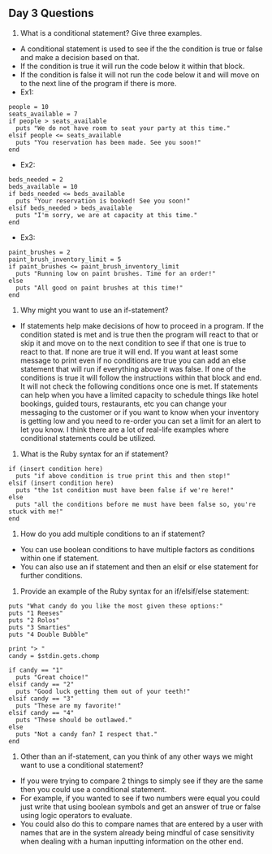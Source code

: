 ## Day 3 Questions  

1. What is a conditional statement? Give three examples.  
- A conditional statement is used to see if the the condition is true or false and make a decision based on that.  
- If the condition is true it will run the code below it within that block.  
- If the condition is false it will not run the code below it and will move on to the next line of the program if there is more.  
- Ex1:  
```  
people = 10
seats_available = 7
if people > seats_available
  puts "We do not have room to seat your party at this time."
elsif people <= seats_available
  puts "You reservation has been made. See you soon!"
end
```  

- Ex2:  
```  
beds_needed = 2
beds_available = 10
if beds_needed <= beds_available
  puts "Your reservation is booked! See you soon!"
elsif beds_needed > beds_available
  puts "I'm sorry, we are at capacity at this time."
end
```  

- Ex3:  
```  
paint_brushes = 2
paint_brush_inventory_limit = 5
if paint_brushes <= paint_brush_inventory_limit
  puts "Running low on paint brushes. Time for an order!"
else
  puts "All good on paint brushes at this time!"
end
```  

1. Why might you want to use an if-statement?  
- If statements help make decisions of how to proceed in a program. If the condition stated is met and is true then the program will react to that or skip it and move on to the next condition to see if that one is true to react to that. If none are true it will end. If you want at least some message to print even if no conditions are true you can add an else statement that will run if everything above it was false. If one of the conditions is true it will follow the instructions within that block and end. It will not check the following conditions once one is met. If statements can help when you have a limited capacity to schedule things like hotel bookings, guided tours, restaurants, etc you can change your messaging to the customer or if you want to know when your inventory is getting low and you need to re-order you can set a limit for an alert to let you know. I think there are a lot of real-life examples where conditional statements could be utilized.  

1. What is the Ruby syntax for an if statement?  
```  
if (insert condition here)  
  puts "if above condition is true print this and then stop!"
elsif (insert condition here)  
  puts "the 1st condition must have been false if we're here!"
else
  puts "all the conditions before me must have been false so, you're stuck with me!"
end
```  
1. How do you add multiple conditions to an if statement?  
- You can use boolean conditions to have multiple factors as conditions within one if statement.  
- You can also use an if statement and then an elsif or else statement for further conditions.  
1. Provide an example of the Ruby syntax for an if/elsif/else statement:  
```  
puts "What candy do you like the most given these options:"
puts "1 Reeses"
puts "2 Rolos"
puts "3 Smarties"
puts "4 Double Bubble"

print "> "
candy = $stdin.gets.chomp

if candy == "1"
  puts "Great choice!"
elsif candy == "2"
  puts "Good luck getting them out of your teeth!"
elsif candy == "3"
  puts "These are my favorite!"
elsif candy == "4"
  puts "These should be outlawed."
else
  puts "Not a candy fan? I respect that."
end
```  
1. Other than an if-statement, can you think of any other ways we might want to use a conditional statement?  
- If you were trying to compare 2 things to simply see if they are the same then you could use a conditional statement.  
- For example, if you wanted to see if two numbers were equal you could just write that using boolean symbols and get an answer of true or false using logic operators to evaluate.
- You could also do this to compare names that are entered by a user with names that are in the system already being mindful of case sensitivity when dealing with a human inputting information on the other end.   
